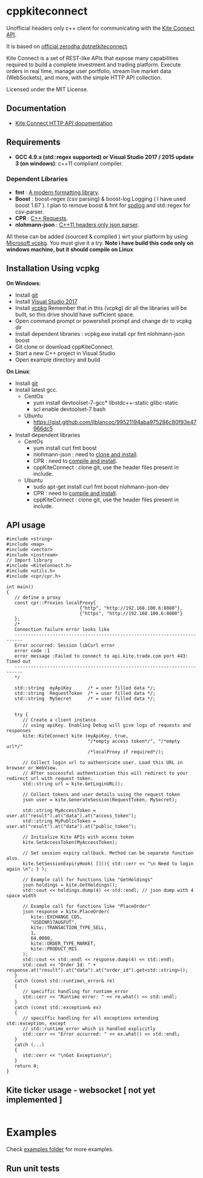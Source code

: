 # cppkiteconnect
Unofficial headers only c++ client for communicating with the [Kite Connect API](https://kite.trade).

It is based on [official zerodha dotnetkiteconnect](https://github.com/zerodhatech/dotnetkiteconnect).

Kite Connect is a set of REST-like APIs that expose many capabilities required to build a complete investment and trading platform. Execute orders in real time, manage user portfolio, stream live market data (WebSockets), and more, with the simple HTTP API collection.

Licensed under the MIT License.

## Documentation
- [Kite Connect HTTP API documentation](https://kite.trade/docs/connect/v3)

## Requirements
- **GCC 4.9.x (std::regex supported) or Visual Studio 2017 / 2015 update 3 (on windows)**: c++11 compliant compiler.
### Dependent Libraries
- **fmt**   : [A modern formatting library](https://github.com/fmtlib/fmt/).
- **Boost** : boost-regex (csv parsing) & boost-log Logging ( I have used boost 1.67 ). 
I plan to remove boost & fmt for [spdlog](https://github.com/gabime/spdlog) and std::regex for csv-parser.
- **CPR**   : [C++ Requests](https://github.com/whoshuu/cpr/).
- **nlohmann-json** : [C++11 headers only json parser](https://nlohmann.github.io/json/).

All these can be added (sourced & compiled ) wrt your platform by using [Microsoft vcpkg](https://github.com/Microsoft/vcpkg).
You must give it a try.
**Note i have build this code only on windows machine, but it should compile on Linux**

## Installation Using vcpkg 
**On Windows**:
- Install [git](https://git-scm.com/download/win)
- Install [Visual Studio 2017](https://visualstudio.microsoft.com/downloads/)
- Install [vcpkg](https://github.com/Microsoft/vcpkg#quick-start)
  Remember that in this (vcpkg) dir all the libraries will be built,
  so this drive should have sufficient space.
- Open command prompt or powershell prompt and change dir to vcpkg dir
- Install dependent libraries : vcpkg.exe install cpr fmt nlohmann-json boost 
- Git clone or download cppKiteConnect.
- Start a new C++ project in Visual Studio
- Open example directory and build

**On Linux**:
- Install [git](https://git-scm.com/download/linux)
- Install latest gcc.
  - CentOs
    - yum install devtoolset-7-gcc\* libstdc++-static glibc-static
    - scl enable devtoolset-7 bash
  - Ubuntu
    - https://gist.github.com/jlblancoc/99521194aba975286c80f93e47966dc5
- Install dependent libraries
  - CentOs
    - yum install curl fmt boost
    - nlohmann-json : need to [clone and install](https://nlohmann.github.io/json/).
    - CPR : need to [compile and install](https://github.com/whoshuu/cpr#usage).
    - cppKiteConnect : clone git, use the header files present in include.
  - Ubuntu
    - sudo apt-get install curl fmt boost nlohmann-json-dev
    - CPR : need to [compile and install](https://github.com/whoshuu/cpr#usage).
    - cppKiteConnect : clone git, use the header files present in include.
## API usage
```
#include <string>
#include <map>
#include <vector>
#include <iostream>
// Import library
#include <KiteConnect.h>
#include <utils.h>
#include <cpr/cpr.h>

int main()
{
   // define a proxy
   const cpr::Proxies localProxy{
                           {"http", "http://192.168.100.6:8080"},
                           {"https", "http://192.168.100.6:8080"}
   };
   /*
   Connection failure error looks like
   -------------------------------------------------------------------------
   Error occurred: Session libCurl error
   error code :1
   error message :Failed to connect to api.kite.trade.com port 443: Timed out
   -------------------------------------------------------------------------
   */

   std::string  myApiKey      /* = user filled data */;
   std::string  RequestToken  /* = user filled data */;
   std::string  MySecret      /* = user filled data */;


   try {
      // Create a client instance
      // using apiKey. Enabling Debug will give logs of requests and responses
      kite::KiteConnect kite (myApiKey, true,
                              "/*empty access token*/", "/*empty url*/"
                              /*localProxy if required*/);

      // Collect login url to authenticate user. Load this URL in browser or WebView.
      // After successful authentication this will redirect to your redirect url with request token.
      std::string url = kite.GetLoginURL();

      // Collect tokens and user details using the request token
      json user = kite.GenerateSession(RequestToken, MySecret);

      std::string MyAccessToken = user.at("result").at("data").at("access_token");
      std::string MyPublicToken = user.at("result").at("data").at("public_token");

      // Initialize Kite APIs with access token
      kite.SetAccessToken(MyAccessToken);

      // Set session expiry callback. Method can be separate function also.
      kite.SetSessionExpiryHook( [](){ std::cerr << "\n Need to login again \n"; } );

      // Example call for functions like "GetHoldings"
      json holdings = kite.GetHoldings();
      std::cout << holdings.dump(4) << std::endl; // json dump with 4 space width

      // Example call for functions like "PlaceOrder"
      json response = kite.PlaceOrder(
         kite::EXCHANGE_CDS,
         "USDINR17AUGFUT",
         kite::TRANSACTION_TYPE_SELL,
         1,
         64.0000,
         kite::ORDER_TYPE_MARKET,
         kite::PRODUCT_MIS
      );
      std::cout << std::endl << response.dump(4) << std::endl;
      std::cout << "Order Id: " + response.at("result").at("data").at("order_id").get<std::string>();
   }
   catch (const std::runtime\_error& re)
   {
      // speciffic handling for runtime_error
      std::cerr << "Runtime error: " << re.what() << std::endl;
   }
   catch (const std::exception& ex)
   {
      // speciffic handling for all exceptions extending std::exception, except
      // std::runtime_error which is handled explicitly
      std::cerr << "Error occurred: " << ex.what() << std::endl;
   }
   catch (...)
   {
      std::cerr << "\nGot Exception\n";
   }
   return 0;
}
```
## Kite ticker usage - websocket [ not yet implemented ]

```
```

# Examples

Check [examples folder](https://github.com/zerodhatech/cppkiteconnect/tree/master/examples) for more examples.

## Run unit tests

```
```

